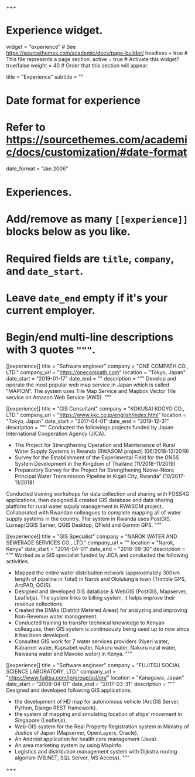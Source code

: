 +++
# Experience widget.
widget = "experience"  # See https://sourcethemes.com/academic/docs/page-builder/
headless = true  # This file represents a page section.
active = true  # Activate this widget? true/false
weight = 40  # Order that this section will appear.

title = "Experience"
subtitle = ""

# Date format for experience
#   Refer to https://sourcethemes.com/academic/docs/customization/#date-format
date_format = "Jan 2006"

# Experiences.
#   Add/remove as many `[[experience]]` blocks below as you like.
#   Required fields are `title`, `company`, and `date_start`.
#   Leave `date_end` empty if it's your current employer.
#   Begin/end multi-line descriptions with 3 quotes `"""`.
[[experience]]
  title = "Software engineer"
  company = "ONE COMPATH CO., LTD."
  company_url = "https://onecompath.com"
  location = "Tokyo, Japan"
  date_start = "2019-01-17"
  date_end = ""
  description = """
  Develop and operate the most popular web map service in Japan which is called “MAPION”. The system uses Tile Map Service and Mapbox Vector Tile service on Amazon Web Service (AWS). 
  """

[[experience]]
  title = "GIS Consultant"
  company = "KOKUSAI KOGYO CO., LTD."
  company_url = "https://www.kkc.co.jp/english/index.html"
  location = "Tokyo, Japan"
  date_start = "2017-04-01"
  date_end = "2019-12-31"
  description = """
  Conducted the followings projects funded by Japan International Cooperation Agency (JICA).
  - The Project for Strengthening Operation and Maintenance of Rural Water Supply Systems in Rwanda (RWASOM project) (06/2018-12/2019)
  - Survey for the Establishment of the Experimental Field for the GNSS System Development in the Kingdom of Thailand (11/2018-11/2019)
  - Preparatory Survey for the Project for Strengthening Nzove-Ntora Principal Water Transmission Pipeline in Kigali City, Rwanda” (10/2017-11/2018)

  Conducted training workshops for data collection and sharing with FOSS4G applications, then designed & created GIS database and data sharing platform for rural water supply management in RWASOM project. Collaborated with Rwandan colleagues to complete mapping all of water supply systems in the country. The system in Rwanda uses PostGIS, Lizmap/QGIS Server, QGIS Desktop, QField and Garmin GPS. 
  """

  [[experience]]
  title = "GIS Specialist"
  company = "NAROK WATER AND SEWERAGE SERVICES CO., LTD."
  company_url = ""
  location = "Narok, Kenya"
  date_start = "2014-04-01"
  date_end = "2016-09-30"
  description = """
  Worked as a GIS specialist funded by JICA and conducted the following activities.
  - Mapped the entire water distribution network (approximately 300km length of pipeline in Total) in Narok and Ololulung’a town (Trimble GPS, ArcPAD, QGIS).
  - Designed and developed GIS database & WebGIS (PostGIS, Mapserver, Leafletjs). The system links to billing system, it helps improve their revenue collections.
  - Created the DMAs (District Metered Areas) for analyzing and improving Non-Revenue water management.
  - Conducted training to transfer technical knowledge to Kenyan colleagues, then GIS system is continuously being used up to now since it has been developed.
  - Consulted GIS work for 7 water services providers (Nyeri water, Kabarnet water, Kapsabet water, Nakuru water, Nakuru rural water, Naivasha water and Mavoko water) in Kenya.
  """

  [[experience]]
  title = "Software engineer"
  company = "FUJITSU SOCIAL SCIENCE LABORATORY, LTD."
  company_url = "https://www.fujitsu.com/jp/group/ssl/en/"
  location = "Kanagawa, Japan"
  date_start = "2009-04-01"
  date_end = "2017-03-31"
  description = """
  Designed and developed following GIS applications. 
  - the development of HD map for autonomous vehicle (ArcGIS Server, Python, Django REST framework).
  - the system of mapping and simulating location of ships’ movement in Singapore (Leafletjs).
  - Web-GIS system for the Real Property Registration system in Ministry of Justice of Japan (Mapserver, OpenLayers, Oracle).
  - An Android application for health care management (Java).
  - An area marketing system by using MapInfo.
  - Logistics and distribution management system with Dijkstra routing algorism (VB.NET, SQL Server, MS Access).
  """

+++
